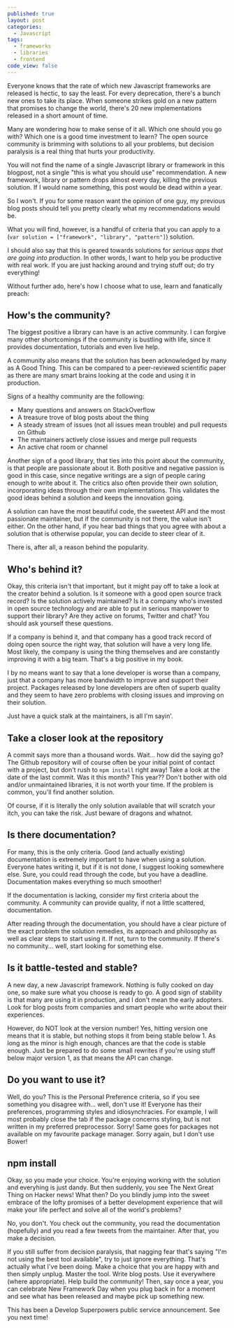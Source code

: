 ```yaml
---
published: true
layout: post
categories: 
  - Javascript
tags: 
  - frameworks
  - libraries
  - frontend
code_view: false
---
```



Everyone knows that the rate of which new Javascript frameworks are released is hectic, to say the least. For every deprecation, there's a bunch new ones to take its place. When someone strikes gold on a new pattern that promises to change the world, there's 20 new implementations released in a short amount of time.

Many are wondering how to make sense of it all. Which one should you go with? Which one is a good time investment to learn? The open source community is brimming with solutions to all your problems, but decision paralysis is a real thing that hurts your productivity.

You will not find the name of a single Javascript library or framework in this blogpost, not a single "this is what you should use" recommendation. A new framework, library or pattern drops almost every day, killing the previous solution. If I would name something, this post would be dead within a year.

So I won't. If you for some reason want the opinion of one guy, my previous blog posts should tell you pretty clearly what my recommendations would be.

What you will find, however, is a handful of criteria that you can apply to a (`var solution = ["framework", "library", "pattern"]`) solution.

I should also say that this is geared towards solutions for *serious apps that are going into production*. In other words, I want to help you be productive with real work. If you are just hacking around and trying stuff out; do try everything!

Without further ado, here's how I choose what to use, learn and fanatically preach:

## How's the community?

The biggest positive a library can have is an active community. I can forgive many other shortcomings if the community is bustling with life, since it provides documentation, tutorials and even live help.

A community also means that the solution has been acknowledged by many as A Good Thing. This can be compared to a peer-reviewed scientific paper as there are many smart brains looking at the code and using it in production.

Signs of a healthy community are the following:

- Many questions and answers on StackOverflow
- A treasure trove of blog posts about the thing
- A steady stream of issues (not all issues mean trouble) and pull requests on Github
- The maintainers actively close issues and merge pull requests
- An active chat room or channel

Another sign of a good library, that ties into this point about the community, is that people are passionate about it. Both positive and negative passion is good in this case, since negative writings are a sign of people caring enough to write about it. The critics also often provide their own solution, incorporating ideas through their own implementations. This validates the good ideas behind a solution and keeps the innovation going.

A solution can have the most beautiful code, the sweetest API and the most passionate maintainer, but if the community is not there, the value isn't either. On the other hand, if you hear bad things that you agree with about a solution that is otherwise popular, you can decide to steer clear of it.

There is, after all, a reason behind the popularity.

## Who's behind it?

Okay, this criteria isn't that important, but it might pay off to take a look at the creator behind a solution. Is it someone with a good open source track record? Is the solution actively maintained? Is it a company who's invested in open source technology and are able to put in serious manpower to support their library? Are they active on forums, Twitter and chat? You should ask yourself these questions.

If a company is behind it, and that company has a good track record of doing open source the right way, that solution will have a very long life. Most likely, the company is using the thing themselves and are constantly improving it with a big team. That's a big positive in my book.

I by no means want to say that a lone developer is worse than a company, just that a company has more bandwidth to improve and support their project. Packages released by lone developers are often of superb quality and they seem to have zero problems with closing issues and improving on their solution.

Just have a quick stalk at the maintainers, is all I'm sayin'.

## Take a closer look at the repository

A commit says more than a thousand words. Wait... how did the saying go? The Github repository will of course often be your initial point of contact with a project, but don't rush to `npm install` right away! Take a look at the date of the last commit. Was it this month? This year?? Don't bother with old and/or unmaintained libraries, it is not worth your time. If the problem is common, you'll find another solution.

Of course, if it is literally the only solution available that will scratch your itch, you can take the risk. Just beware of dragons and whatnot.

## Is there documentation?

For many, this is the only criteria. Good (and actually existing) documentation is extremely important to have when using a solution. Everyone hates writing it, but if it is not done, I suggest looking somewhere else. Sure, you could read through the code, but you have a deadline. Documentation makes everything so much smoother!

If the documentation is lacking, consider my first criteria about the community. A community can provide quality, if not a little scattered, documentation.

After reading through the documentation, you should have a clear picture of the exact problem the solution remedies, its approach and philosophy as well as clear steps to start using it. If not, turn to the community. If there's no community... well, start looking for something else.

## Is it battle-tested and stable?

A new day, a new Javascript framework. Nothing is fully cooked on day one, so make sure what you choose is ready to go. A good sign of stability is that many are using it in production, and I don't mean the early adopters. Look for blog posts from companies and smart people who write about their experiences.

However, do NOT look at the version number! Yes, hitting version one means that it is stable, but nothing stops it from being stable below 1. As long as the minor is high enough, chances are that the code is stable enough. Just be prepared to do some small rewrites if you're using stuff below major version 1, as that means the API can change.

## Do you want to use it?

Well, do you? This is the Personal Preference criteria, so if you see something you disagree with... well, don't use it! Everyone has their preferences, programming styles and idiosynchracies. For example, I will most probably close the tab if the package concerns styling, but is not written in my preferred preprocessor. Sorry! Same goes for packages not available on my favourite package manager. Sorry again, but I don't use Bower!

## npm install

Okay, so you made your choice. You're enjoying working with the solution and everyhing is just dandy. But then suddenly, you see The Next Great Thing on Hacker news! What then? Do you blindly jump into the sweet embrace of the lofty promises of a better development experience that will make your life perfect and solve all of the world's problems?

No, you don't. You check out the community, you read the documentation (hopefully) and you read a few tweets from the maintainer. After that, you make a decision.

If you still suffer from decision paralysis, that nagging fear that's saying "I'm not using the best tool available", try to just ignore everything. That's actually what I've been doing. Make a choice that you are happy with and then simply unplug. Master the tool. Write blog posts. Use it everywhere (where appropriate). Help build the community! Then, say once a year, you can celebrate New Framework Day when you plug back in for a moment and see what has been released and maybe pick up something new.

This has been a Develop Superpowers public service announcement. See you next time!












